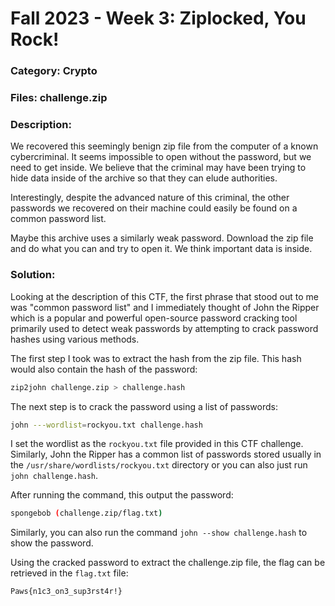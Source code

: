 # Fall 2023 - Week 3: Ziplocked, You Rock!

### Category: Crypto

### Files: challenge.zip

### Description: 
We recovered this seemingly benign zip file from the computer of a known cybercriminal. It seems impossible to open without the password, but we need to get inside. We believe that the criminal may have been trying to hide data inside of the archive so that they can elude authorities. 

Interestingly, despite the advanced nature of this criminal, the other passwords we recovered on their machine could easily be found on a common password list. 

Maybe this archive uses a similarly weak password. Download the zip file and do what you can and try to open it. We think important data is inside. 

### Solution:
Looking at the description of this CTF, the first phrase that stood out to me was "common password list" and I immediately thought of John the Ripper which is a popular and powerful open-source password cracking tool primarily used to detect weak passwords by attempting to crack password hashes using various methods. 

The first step I took was to extract the hash from the zip file. This hash would also contain the hash of the password:
```bash
zip2john challenge.zip > challenge.hash
```

The next step is to crack the password using a list of passwords:
```bash
john ---wordlist=rockyou.txt challenge.hash
```

I set the wordlist as the `rockyou.txt` file provided in this CTF challenge. Similarly, John the Ripper has a common list of passwords stored usually in the `/usr/share/wordlists/rockyou.txt` directory or you can also just run `john challenge.hash`.

After running the command, this output the password:
```bash
spongebob (challenge.zip/flag.txt)
```
Similarly, you can also run the command `john --show challenge.hash` to show the password.

Using the cracked password to extract the challenge.zip file, the flag can be retrieved in the `flag.txt` file: 
```
Paws{n1c3_on3_sup3rst4r!}
```